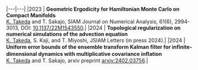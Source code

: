 
|---|---|
|2023 | **Geometric Ergodicity for Hamiltonian Monte Carlo on Compact Manifolds** <br> <u>K. Takeda</u> and T. Sakajo, SIAM Journal on Numerical Analysis, 61(6), 2994-3013, DOI: [10.1137/22M1543550](https://doi.org/10.1137/22M1543550).|
|2024 | **Topological regularization on numerical simulations of the advection equation** <br> <u>K. Takeda</u>, S. Kaji, and T. Miyoshi, JSIAM Letters (in press 2024).|
|2024 | **Uniform error bounds of the ensemble transform Kalman ﬁlter for inﬁnite-dimensional dynamics with multiplicative covariance inﬂation** <br> <u>K. Takeda</u> and T. Sakajo, arxiv preprint <a href="https://arxiv.org/abs/2402.03756">arxiv:2402.03756</a>.|